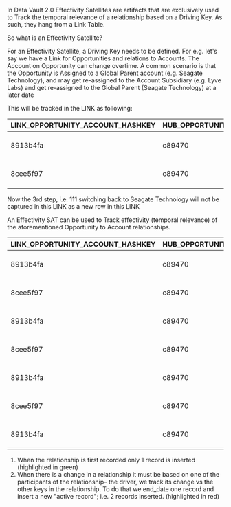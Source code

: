 In Data Vault 2.0 Effectivity Satellites are artifacts that are exclusively used to Track the temporal relevance of a relationship based on a Driving Key. As such, they hang from a Link Table.

 
So what is an Effectivity Satellite?

For an Effectivity Satellite, a Driving Key needs to be defined. For e.g. let's say we have a Link for Opportunities and relations to Accounts. The Account on Opportunity can change overtime. A common scenario is that the Opportunity is Assigned to a Global Parent account (e.g. Seagate Technology), and may get re-assigned to the Account Subsidiary (e.g. Lyve Labs) and get re-assigned to the Global Parent (Seagate Technology) at a later date

This will be tracked in the LINK as following:

| LINK_OPPORTUNITY_ACCOUNT_HASHKEY | HUB_OPPORTUNITY_HASHKEY | OPPORTUNITY_NUMBER | HUB_ACCOUNT_HASHKEY | ACCOUNT            | LOAD_DATE           |
|----------------------------------|-------------------------|--------------------|---------------------|--------------------|---------------------|
| 8913b4fa                         | c89470                  | 111                | e184de02            | Lyve Labs          | 2023-02-21 14:43:05 |
| 8cee5f97                         | c89470                  | 111                | 92b3503             | Seagate Technology | 2023-02-21 14:53:57 |

Now the 3rd step, i.e. 111 switching back to Seagate Technology will not be captured in this LINK as a new row in this LINK

An Effectivity SAT can be used to Track effectivity (temporal relevance) of the aforementioned Opportunity to Account relationships.

| LINK_OPPORTUNITY_ACCOUNT_HASHKEY | HUB_OPPORTUNITY_HASHKEY | OPPORTUNITY_NUMBER | HUB_ACCOUNT_HASHKEY | ACCOUNT            | START_DATE          | END_DATE            | LOAD_DATE           |
|----------------------------------|-------------------------|--------------------|---------------------|--------------------|---------------------|---------------------|---------------------|
| 8913b4fa                         | c89470                  | 111                | e184de02            | Lyve Labs          | 2023-02-21 14:43:05 | 9999-12-31 0:00:00  | 2023-02-21 14:43:05 |
| 8cee5f97                         | c89470                  | 111                | 92b3503             | Seagate Technology | 2023-02-21 14:53:57 | 9999-12-31 0:00:00  | 2023-02-21 14:53:57 |
| 8913b4fa                         | c89470                  | 111                | e184de02            | Lyve Labs          | 2023-02-21 14:43:05 | 2023-02-21 14:53:57 | 2023-02-21 14:53:57 |
| 8cee5f97                         | c89470                  | 111                | 92b3503             | Seagate Technology | 2023-02-21 14:53:57 | 2023-02-21 15:00:31 | 2023-02-21 15:00:31 |
| 8913b4fa                         | c89470                  | 111                | e184de02            | Lyve Labs          | 2023-02-21 15:38:30 | 9999-12-31 0:00:00  | 2023-02-21 15:38:30 |
| 8cee5f97                         | c89470                  | 111                | 92b3503             | Seagate Technology | 2023-02-21 15:44:42 | 9999-12-31 0:00:00  | 2023-02-21 15:44:42 |
| 8913b4fa                         | c89470                  | 111                | e184de02            | Lyve Labs          | 2023-02-21 15:38:30 | 2023-02-21 15:44:42 | 2023-02-21 15:44:42 |

1. When the relationship is first recorded only 1 record is inserted (highlighted in green)
2. When there is a change in a relationship it must be based on one of the participants of the relationship– the driver, we track its change vs the other keys in the relationship. To do that we end_date one record and insert a new "active record"; i.e. 2 records inserted. (highlighted in red)

 
